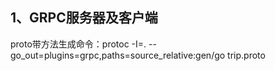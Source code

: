 ## 1、GRPC服务器及客户端

proto带方法生成命令：protoc -I=. --go_out=plugins=grpc,paths=source_relative:gen/go trip.proto
